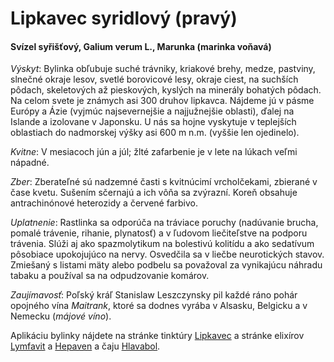 Lipkavec syridlový (pravý)
==========================

#### Svízel syřišťový, Galium verum L., Marunka (marinka voňavá)

*Výskyt*: Bylinka obľubuje suché trávniky, kriakové brehy, medze, pastviny,
slnečné okraje lesov, svetlé borovicové lesy, okraje ciest, na suchších pôdach,
skeletových až pieskových, kyslých na minerály bohatých pôdach. Na celom svete
je známych asi 300 druhov lipkavca. Nájdeme jú v pásme Európy a Ázie (vyjmúc
najsevernejšie a najjužnejšie oblasti), ďalej na Islande a izolovane v Japonsku.
U nás sa hojne vyskytuje v teplejších oblastiach do nadmorskej výšky asi 600 m
n.m. (vyššie len ojedinelo).

*Kvitne*: V mesiacoch jún a júl; žlté zafarbenie je v lete na lúkach veľmi
nápadné.

*Zber*: Zberateľné sú nadzemné časti s kvitnúcimí vrcholčekami, zbierané v čase
kvetu. Sušením sčernajú a ich vôňa sa zvýrazní. Koreň obsahuje antrachinónové
heterozidy a červené farbivo.

*Uplatnenie*: Rastlinka sa odporúča na tráviace poruchy (nadúvanie brucha,
pomalé trávenie, rihanie, plynatosť) a v ľudovom liečiteľstve na podporu
trávenia. Slúži aj ako spazmolytikum na bolestivú kolitídu a ako sedatívum
pôsobiace upokojujúco na nervy. Osvedčila sa v liečbe neurotických stavov.
Zmiešaný s listami mäty alebo podbelu sa považoval za vynikajúcu náhradu tabaku
a používal sa na odpudzovanie komárov.

*Zaujímavosť*: Poľský kráľ Stanislaw Leszczynsky pil každé ráno pohár opojného
vína *Maitrank*, ktoré sa dodnes vyrába v Alsasku, Belgicku a v Nemecku (*májové
víno*).

Aplikáciu bylinky nájdete na stránke tinktúry
[Lipkavec](/tinktury-jednobylinkove/lipkavec) a stránke elixírov
[Lymfavit](/elixiry/lymfavit-elixir) a [Hepaven](/elixiry/hepaven-elixir) a čaju
[Hlavabol](http://staticfile.net/product/hlavabol/).

